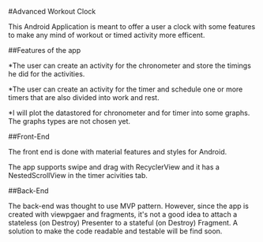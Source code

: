 #Advanced Workout Clock

This Android Application is meant to offer a user a clock with some features to make any mind of workout or timed activity more efficent.

##Features of the app

*The user can create an activity for the chronometer and store the timings he did for the activities.

*The user can create an activity for the timer and schedule one or more timers that are also divided into work and rest.

*I will plot the datastored for chronometer and for timer into some graphs. The graphs types are not chosen yet.

##Front-End

The front end is done with material features and styles for Android.

The app supports swipe and drag with RecyclerView and it has a NestedScrollView in the timer acivities tab. 

##Back-End

The back-end was thought to use MVP pattern. However, since the app is created with viewpgaer and fragments, it's not a good idea to attach a 
stateless (on Destroy) Presenter to a stateful (on Destroy) Fragment. A solution to make the code readable and testable will be find soon.
